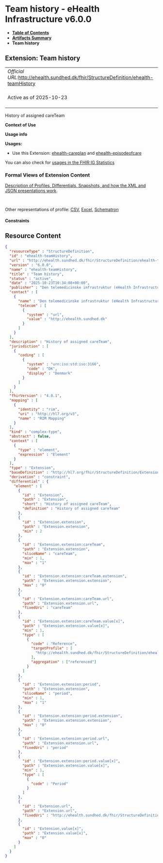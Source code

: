 # Team history - eHealth Infrastructure v6.0.0

* [**Table of Contents**](toc.md)
* [**Artifacts Summary**](artifacts.md)
* **Team history**

## Extension: Team history 

| | |
| :--- | :--- |
| *Official URL*:http://ehealth.sundhed.dk/fhir/StructureDefinition/ehealth-teamHistory | *Version*:6.0.0 |
| Active as of 2025-10-23 | *Computable Name*:ehealth-teamHistory |

History of assigned careTeam

**Context of Use**

**Usage info**

**Usages:**

* Use this Extension: [ehealth-careplan](StructureDefinition-ehealth-careplan.md) and [ehealth-episodeofcare](StructureDefinition-ehealth-episodeofcare.md)

You can also check for [usages in the FHIR IG Statistics](https://packages2.fhir.org/xig/dk.ehealth.sundhed.fhir.ig.core|current/StructureDefinition/ehealth-teamHistory)

### Formal Views of Extension Content

 [Description of Profiles, Differentials, Snapshots, and how the XML and JSON presentations work](http://build.fhir.org/ig/FHIR/ig-guidance/readingIgs.html#structure-definitions). 

 

Other representations of profile: [CSV](StructureDefinition-ehealth-teamHistory.csv), [Excel](StructureDefinition-ehealth-teamHistory.xlsx), [Schematron](StructureDefinition-ehealth-teamHistory.sch) 

#### Constraints



## Resource Content

```json
{
  "resourceType" : "StructureDefinition",
  "id" : "ehealth-teamHistory",
  "url" : "http://ehealth.sundhed.dk/fhir/StructureDefinition/ehealth-teamHistory",
  "version" : "6.0.0",
  "name" : "ehealth-teamHistory",
  "title" : "Team history",
  "status" : "active",
  "date" : "2025-10-23T10:34:08+00:00",
  "publisher" : "Den telemedicinske infrastruktur (eHealth Infrastructure)",
  "contact" : [
    {
      "name" : "Den telemedicinske infrastruktur (eHealth Infrastructure)",
      "telecom" : [
        {
          "system" : "url",
          "value" : "http://ehealth.sundhed.dk"
        }
      ]
    }
  ],
  "description" : "History of assigned careTeam",
  "jurisdiction" : [
    {
      "coding" : [
        {
          "system" : "urn:iso:std:iso:3166",
          "code" : "DK",
          "display" : "Denmark"
        }
      ]
    }
  ],
  "fhirVersion" : "4.0.1",
  "mapping" : [
    {
      "identity" : "rim",
      "uri" : "http://hl7.org/v3",
      "name" : "RIM Mapping"
    }
  ],
  "kind" : "complex-type",
  "abstract" : false,
  "context" : [
    {
      "type" : "element",
      "expression" : "Element"
    }
  ],
  "type" : "Extension",
  "baseDefinition" : "http://hl7.org/fhir/StructureDefinition/Extension",
  "derivation" : "constraint",
  "differential" : {
    "element" : [
      {
        "id" : "Extension",
        "path" : "Extension",
        "short" : "History of assigned careTeam",
        "definition" : "History of assigned careTeam"
      },
      {
        "id" : "Extension.extension",
        "path" : "Extension.extension",
        "min" : 2
      },
      {
        "id" : "Extension.extension:careTeam",
        "path" : "Extension.extension",
        "sliceName" : "careTeam",
        "min" : 1,
        "max" : "1"
      },
      {
        "id" : "Extension.extension:careTeam.extension",
        "path" : "Extension.extension.extension",
        "max" : "0"
      },
      {
        "id" : "Extension.extension:careTeam.url",
        "path" : "Extension.extension.url",
        "fixedUri" : "careTeam"
      },
      {
        "id" : "Extension.extension:careTeam.value[x]",
        "path" : "Extension.extension.value[x]",
        "min" : 1,
        "type" : [
          {
            "code" : "Reference",
            "targetProfile" : [
              "http://ehealth.sundhed.dk/fhir/StructureDefinition/ehealth-careteam"
            ],
            "aggregation" : ["referenced"]
          }
        ]
      },
      {
        "id" : "Extension.extension:period",
        "path" : "Extension.extension",
        "sliceName" : "period",
        "min" : 1,
        "max" : "1"
      },
      {
        "id" : "Extension.extension:period.extension",
        "path" : "Extension.extension.extension",
        "max" : "0"
      },
      {
        "id" : "Extension.extension:period.url",
        "path" : "Extension.extension.url",
        "fixedUri" : "period"
      },
      {
        "id" : "Extension.extension:period.value[x]",
        "path" : "Extension.extension.value[x]",
        "min" : 1,
        "type" : [
          {
            "code" : "Period"
          }
        ]
      },
      {
        "id" : "Extension.url",
        "path" : "Extension.url",
        "fixedUri" : "http://ehealth.sundhed.dk/fhir/StructureDefinition/ehealth-teamHistory"
      },
      {
        "id" : "Extension.value[x]",
        "path" : "Extension.value[x]",
        "max" : "0"
      }
    ]
  }
}

```
